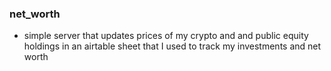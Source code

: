 ### net_worth
- simple server that updates prices of my crypto and and public equity holdings in an airtable sheet that I used to track my investments and net worth
